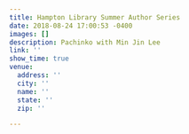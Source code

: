 ```yaml
---
title: Hampton Library Summer Author Series
date: 2018-08-24 17:00:53 -0400
images: []
description: Pachinko with Min Jin Lee
link: ''
show_time: true
venue:
  address: ''
  city: ''
  name: ''
  state: ''
  zip: ''

---
```

